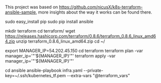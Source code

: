 This project was based on https://github.com/nicusX/k8s-terraform-ansible-sample, more insights about the way it works can be found there.



 sudo easy_install pip
 sudo pip install ansible


mkdir terraform
cd terraform/
wget https://releases.hashicorp.com/terraform/0.8.6/terraform_0.8.6_linux_amd64.zip
unzip terraform_0.8.6_linux_amd64.zip
cd ~/



export MANAGER_IP=54.202.45.150
cd terraform
terraform plan -var manager_ip='"'${MANAGER_IP}'"'
terraform apply -var manager_ip='"'${MANAGER_IP}'"'


cd ansible
ansible-playbook infra.yaml --private-key=~/.ssh/kubernetes_tf.pem --extra-vars "@terraform_vars"
